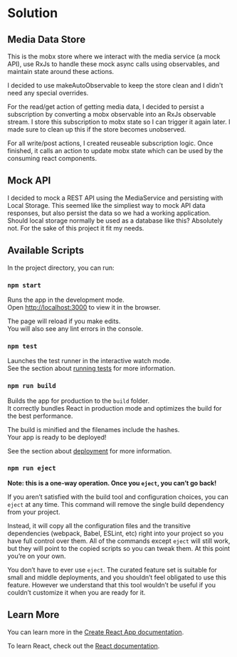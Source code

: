 # Solution

## Media Data Store

This is the mobx store where we interact with the media service (a mock API), use RxJs to handle these mock async calls using observables, and maintain state around these actions.

I decided to use makeAutoObservable to keep the store clean and I didn't need any special overrides.

For the read/get action of getting media data, I decided to persist a subscription by converting a mobx observable into an RxJs observable stream. I store this subscription to mobx state so I can trigger it again later. I made sure to clean up this if the store becomes unobserved.

For all write/post actions, I created reuseable subscription logic. Once finished, it calls an action to update mobx state which can be used by the consuming react components.

## Mock API

I decided to mock a REST API using the MediaService and persisting with Local Storage. This seemed like the simpliest way to mock API data responses, but also persist the data so we had a working application. Should local storage normally be used as a database like this? Absolutely not. For the sake of this project it fit my needs.

## Available Scripts

In the project directory, you can run:

### `npm start`

Runs the app in the development mode.\
Open [http://localhost:3000](http://localhost:3000) to view it in the browser.

The page will reload if you make edits.\
You will also see any lint errors in the console.

### `npm test`

Launches the test runner in the interactive watch mode.\
See the section about [running tests](https://facebook.github.io/create-react-app/docs/running-tests) for more information.

### `npm run build`

Builds the app for production to the `build` folder.\
It correctly bundles React in production mode and optimizes the build for the best performance.

The build is minified and the filenames include the hashes.\
Your app is ready to be deployed!

See the section about [deployment](https://facebook.github.io/create-react-app/docs/deployment) for more information.

### `npm run eject`

**Note: this is a one-way operation. Once you `eject`, you can’t go back!**

If you aren’t satisfied with the build tool and configuration choices, you can `eject` at any time. This command will remove the single build dependency from your project.

Instead, it will copy all the configuration files and the transitive dependencies (webpack, Babel, ESLint, etc) right into your project so you have full control over them. All of the commands except `eject` will still work, but they will point to the copied scripts so you can tweak them. At this point you’re on your own.

You don’t have to ever use `eject`. The curated feature set is suitable for small and middle deployments, and you shouldn’t feel obligated to use this feature. However we understand that this tool wouldn’t be useful if you couldn’t customize it when you are ready for it.

## Learn More

You can learn more in the [Create React App documentation](https://facebook.github.io/create-react-app/docs/getting-started).

To learn React, check out the [React documentation](https://reactjs.org/).
